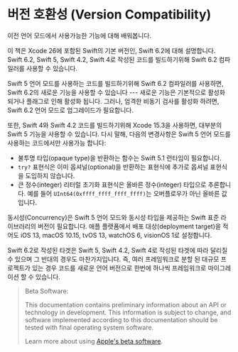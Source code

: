 # 버전 호환성 (Version Compatibility)

이전 언어 모드에서 사용가능한 기능에 대해 배워봅니다.

이 책은 Xcode 26에 포함된 Swift의 기본 버전인,
Swift 6.2에 대해 설명합니다.
Swift 6.2, Swift 5, Swift 4.2, Swift 4로 작성된
코드를 빌드하기위해 Swift 6.2 컴파일러를 사용할 수 있습니다.

Swift 5 언어 모드를 사용하는 코드를 빌드하기위해
Swift 6.2 컴파일러를 사용하면,
Swift 6.2의 새로운 기능을 사용할 수 있습니다 ---
새로운 기능은 기본적으로 활성화 되거나 플래그로 인해 활성화 됩니다.
그러나, 엄격한 비동기 검사를 활성화 하려면,
Swift 6.2 언어 모드로 업그레이드가 필요합니다.

또한,
Swift 4와 Swift 4.2 코드를 빌드하기위해 Xcode 15.3을 사용하면,
대부분의 Swift 5 기능을 사용할 수 있습니다.
다시 말해,
다음의 변경사항은 Swift 5 언어 모드를 사용하는
코드에서만 사용가능 합니다:

- 불투명 타입(opaque type)을 반환하는 함수는 Swift 5.1 런타임이 필요합니다.
- `try?` 표현식은 이미 옵셔널(optional)을 반환하는 표현식에
  추가로 옵셔널 표현식을 도입하지 않습니다.
- 큰 정수(integer) 리터럴 초기화 표현식은
  올바른 정수(integer) 타입으로 추론합니다.
  예를 들어 `UInt64(0xffff_ffff_ffff_ffff)`는
  오버플로우가 아닌 올바른 값입니다.

동시성(Concurrency)은 Swift 5 언어 모드와
동시성 타입을 제공하는
Swift 표준 라이브러리의 버전이 필요합니다.
애플 플랫폼에서 배포 대상(deployment target)을 적어도
iOS 13, macOS 10.15, tvOS 13, watchOS 6, visionOS 1로 설정합니다.

Swift 6.2로 작성된 타겟은
Swift 5, Swift 4.2, Swift 4로 작성된 타겟에 따라 달리질 수 있으며
그 반대의 경우도 마찬가지입니다.
즉, 여러 프레임워크로 분할 된
대규모 프로젝트가 있는 경우
코드를 새로운 언어 버전으로
한번에 하나씩 프레임워크로 마이그레이션 할 수 있습니다.

> Beta Software:
>
> This documentation contains preliminary information about an API or technology in development. This information is subject to change, and software implemented according to this documentation should be tested with final operating system software.
>
> Learn more about using [Apple's beta software](https://developer.apple.com/support/beta-software/).

<!--
This source file is part of the Swift.org open source project

Copyright (c) 2014 - 2022 Apple Inc. and the Swift project authors
Licensed under Apache License v2.0 with Runtime Library Exception

See https://swift.org/LICENSE.txt for license information
See https://swift.org/CONTRIBUTORS.txt for the list of Swift project authors
-->